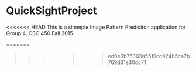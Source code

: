 ﻿# QuickSightProject

<<<<<<< HEAD
This is a simmple Image Pattern Prediciton
application for Group 4, CSC 450 Fall 2015.

=======
>>>>>>> ed0e3b75303a5519cc924b5ca7b769d31e30dc71

